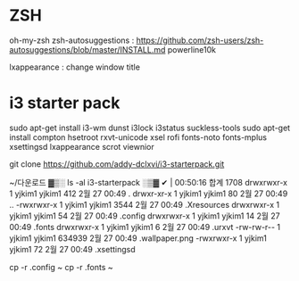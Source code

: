 # ZSH 

oh-my-zsh 
zsh-autosuggestions : https://github.com/zsh-users/zsh-autosuggestions/blob/master/INSTALL.md
powerline10k 


lxappearance : change window title 

# i3 starter pack 

sudo apt-get install i3-wm dunst i3lock i3status suckless-tools 
sudo apt-get install compton hsetroot rxvt-unicode xsel rofi fonts-noto fonts-mplus xsettingsd lxappearance scrot viewnior

git clone https://github.com/addy-dclxvi/i3-starterpack.git 


 ~/다운로드 ▓▒░ ls -al i3-starterpack                                                                                                        ░▒▓ ✔ | 00:50:16 
합계 1708
drwxrwxr-x 1 yjkim1 yjkim1    412  2월 27 00:49 .
drwxr-xr-x 1 yjkim1 yjkim1     80  2월 27 00:49 ..
-rwxrwxr-x 1 yjkim1 yjkim1   3544  2월 27 00:49 .Xresources
drwxrwxr-x 1 yjkim1 yjkim1     54  2월 27 00:49 .config
drwxrwxr-x 1 yjkim1 yjkim1     14  2월 27 00:49 .fonts
drwxrwxr-x 1 yjkim1 yjkim1      6  2월 27 00:49 .urxvt
-rw-rw-r-- 1 yjkim1 yjkim1 634939  2월 27 00:49 .wallpaper.png
-rwxrwxr-x 1 yjkim1 yjkim1     72  2월 27 00:49 .xsettingsd

cp -r .config ~ 
cp -r .fonts ~ 

